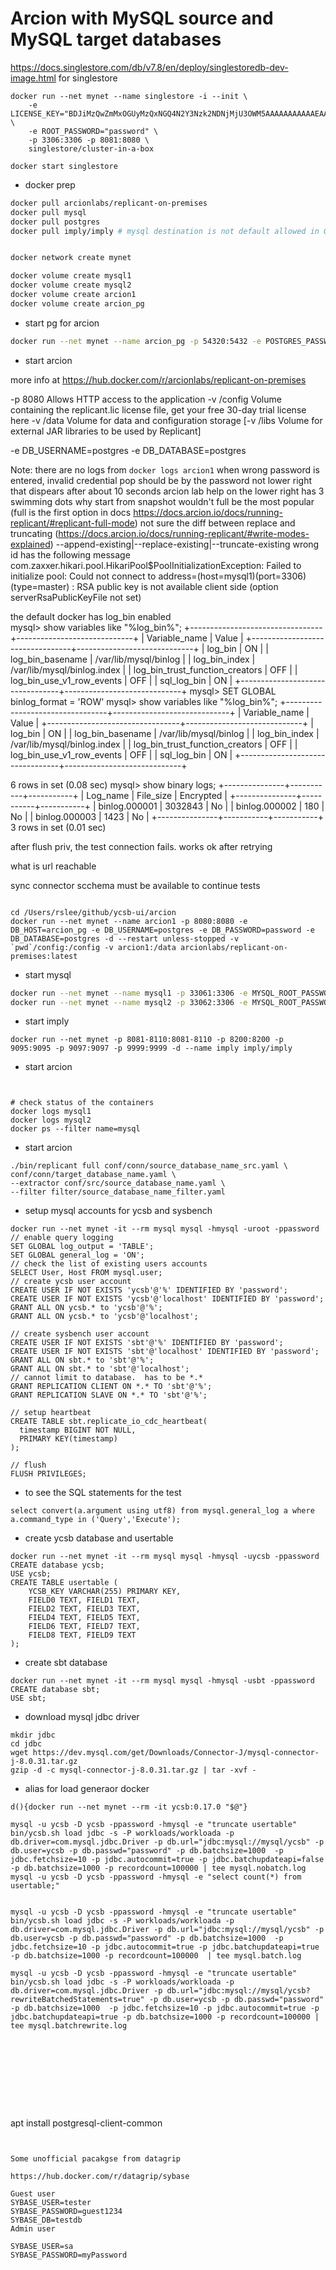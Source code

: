 # Arcion with MySQL source and MySQL target databases
 

https://docs.singlestore.com/db/v7.8/en/deploy/singlestoredb-dev-image.html for singlestore
```
docker run --net mynet --name singlestore -i --init \
    -e LICENSE_KEY="BDJiMzQwZmMxOGUyMzQxNGQ4N2Y3Nzk2NDNjMjU3OWM5AAAAAAAAAAAEAAAAAAAAACgwNQIZAO3cgLHC5OhS5dlb1T1a3bEPw/hQNwiCJAIYEjNHJ1v2B3nJfjcflChO9YrpERGxs3ioAA==" \
    -e ROOT_PASSWORD="password" \
    -p 3306:3306 -p 8081:8080 \
    singlestore/cluster-in-a-box

docker start singlestore
```

- docker prep
```bash
docker pull arcionlabs/replicant-on-premises
docker pull mysql
docker pull postgres
docker pull imply/imply # mysql destination is not default allowed in GUI.  does not look like there is a way to set the username and password


docker network create mynet

docker volume create mysql1
docker volume create mysql2
docker volume create arcion1
docker volume create arcion_pg

```

- start pg for arcion
```bash
docker run --net mynet --name arcion_pg -p 54320:5432 -e POSTGRES_PASSWORD=password -d --restart unless-stopped -v arcion_pg:/var/lib/postgresql/data  postgres
```

- start arcion
  
more info at https://hub.docker.com/r/arcionlabs/replicant-on-premises

-p 8080	Allows HTTP access to the application
-v /config	Volume containing the replicant.lic license file, get your free 30-day trial license here
-v /data	Volume for data and configuration storage
[-v /libs	Volume for external JAR libraries to be used by Replicant]

-e DB_USERNAME=postgres
-e DB_DATABASE=postgres

Note:
there are no logs from `docker logs arcion1`
when wrong password is entered, invalid credential pop should be by the password not lower right that dispears after about 10 seconds 
arcion lab help on the lower right has 3 swimming dots
why start from snapshot wouldn't full be the most popular (full is the first option in docs https://docs.arcion.io/docs/running-replicant/#replicant-full-mode)
not sure the diff between replace and truncating (https://docs.arcion.io/docs/running-replicant/#write-modes-explained)
   --append-existing|--replace-existing|--truncate-existing
wrong id has the following message
  com.zaxxer.hikari.pool.HikariPool$PoolInitializationException: Failed to initialize pool: Could not connect to address=(host=mysql1)(port=3306)(type=master) : RSA public key is not available client side (option serverRsaPublicKeyFile not set)

the default docker has log_bin enabled  
mysql> show variables like "%log_bin%";
+---------------------------------+-----------------------------+
| Variable_name                   | Value                       |
+---------------------------------+-----------------------------+
| log_bin                         | ON                          |
| log_bin_basename                | /var/lib/mysql/binlog       |
| log_bin_index                   | /var/lib/mysql/binlog.index |
| log_bin_trust_function_creators | OFF                         |
| log_bin_use_v1_row_events       | OFF                         |
| sql_log_bin                     | ON                          |
+---------------------------------+-----------------------------+
mysql> SET GLOBAL binlog_format = 'ROW'
mysql> show variables like "%log_bin%";
+---------------------------------+-----------------------------+
| Variable_name                   | Value                       |
+---------------------------------+-----------------------------+
| log_bin                         | ON                          |
| log_bin_basename                | /var/lib/mysql/binlog       |
| log_bin_index                   | /var/lib/mysql/binlog.index |
| log_bin_trust_function_creators | OFF                         |
| log_bin_use_v1_row_events       | OFF                         |
| sql_log_bin                     | ON                          |
+---------------------------------+-----------------------------+

6 rows in set (0.08 sec)
mysql> show binary logs;
+---------------+-----------+-----------+
| Log_name      | File_size | Encrypted |
+---------------+-----------+-----------+
| binlog.000001 |   3032843 | No        |
| binlog.000002 |       180 | No        |
| binlog.000003 |      1423 | No        |
+---------------+-----------+-----------+
3 rows in set (0.01 sec)

after flush priv, the test connection fails.  works ok after retrying

what is url reachable 

sync connector 
  scchema must be available to continue tests
```

cd /Users/rslee/github/ycsb-ui/arcion
docker run --net mynet --name arcion1 -p 8080:8080 -e DB_HOST=arcion_pg -e DB_USERNAME=postgres -e DB_PASSWORD=password -e DB_DATABASE=postgres -d --restart unless-stopped -v `pwd`/config:/config -v arcion1:/data arcionlabs/replicant-on-premises:latest
```

- start mysql
```bash
docker run --net mynet --name mysql1 -p 33061:3306 -e MYSQL_ROOT_PASSWORD=password -d --restart unless-stopped -v mysql1:/var/lib/mysql  mysql:latest
docker run --net mynet --name mysql2 -p 33062:3306 -e MYSQL_ROOT_PASSWORD=password -d --restart unless-stopped -v mysql2:/var/lib/mysql  mysql:latest
```

- start imply
```
docker run --net mynet -p 8081-8110:8081-8110 -p 8200:8200 -p 9095:9095 -p 9097:9097 -p 9999:9999 -d --name imply imply/imply
```
- start arcion
```


# check status of the containers
docker logs mysql1
docker logs mysql2
docker ps --filter name=mysql
```

- start arcion
```
./bin/replicant full conf/conn/source_database_name_src.yaml \
conf/conn/target_database_name.yaml \
--extractor conf/src/source_database_name.yaml \
--filter filter/source_database_name_filter.yaml

```

- setup mysql accounts for ycsb and sysbench
```
docker run --net mynet -it --rm mysql mysql -hmysql -uroot -ppassword
// enable query logging
SET GLOBAL log_output = 'TABLE';
SET GLOBAL general_log = 'ON';
// check the list of existing users accounts
SELECT User, Host FROM mysql.user;
// create ycsb user account
CREATE USER IF NOT EXISTS 'ycsb'@'%' IDENTIFIED BY 'password';
CREATE USER IF NOT EXISTS 'ycsb'@'localhost' IDENTIFIED BY 'password';
GRANT ALL ON ycsb.* to 'ycsb'@'%';
GRANT ALL ON ycsb.* to 'ycsb'@'localhost';

// create sysbench user account
CREATE USER IF NOT EXISTS 'sbt'@'%' IDENTIFIED BY 'password';
CREATE USER IF NOT EXISTS 'sbt'@'localhost' IDENTIFIED BY 'password';
GRANT ALL ON sbt.* to 'sbt'@'%';
GRANT ALL ON sbt.* to 'sbt'@'localhost';
// cannot limit to database.  has to be *.*
GRANT REPLICATION CLIENT ON *.* TO 'sbt'@'%';
GRANT REPLICATION SLAVE ON *.* TO 'sbt'@'%';

// setup heartbeat
CREATE TABLE sbt.replicate_io_cdc_heartbeat(
  timestamp BIGINT NOT NULL,
  PRIMARY KEY(timestamp)
);

// flush
FLUSH PRIVILEGES;
```

- to see the SQL statements for the test
```
select convert(a.argument using utf8) from mysql.general_log a where a.command_type in ('Query','Execute');

```

- create ycsb database and usertable
```
docker run --net mynet -it --rm mysql mysql -hmysql -uycsb -ppassword
CREATE database ycsb;
USE ycsb;
CREATE TABLE usertable (
	YCSB_KEY VARCHAR(255) PRIMARY KEY,
	FIELD0 TEXT, FIELD1 TEXT,
	FIELD2 TEXT, FIELD3 TEXT,
	FIELD4 TEXT, FIELD5 TEXT,
	FIELD6 TEXT, FIELD7 TEXT,
	FIELD8 TEXT, FIELD9 TEXT
);
```

- create sbt database
```
docker run --net mynet -it --rm mysql mysql -hmysql -usbt -ppassword
CREATE database sbt;
USE sbt;
```

- download mysql jdbc driver
```
mkdir jdbc
cd jdbc
wget https://dev.mysql.com/get/Downloads/Connector-J/mysql-connector-j-8.0.31.tar.gz
gzip -d -c mysql-connector-j-8.0.31.tar.gz | tar -xvf -
```

- alias for load generaor docker 
```
d(){docker run --net mynet --rm -it ycsb:0.17.0 "$@"}
```

```
mysql -u ycsb -D ycsb -ppassword -hmysql -e "truncate usertable" 
bin/ycsb.sh load jdbc -s -P workloads/workloada -p db.driver=com.mysql.jdbc.Driver -p db.url="jdbc:mysql://mysql/ycsb" -p db.user=ycsb -p db.passwd="password" -p db.batchsize=1000  -p jdbc.fetchsize=10 -p jdbc.autocommit=true -p jdbc.batchupdateapi=false -p db.batchsize=1000 -p recordcount=100000 | tee mysql.nobatch.log
mysql -u ycsb -D ycsb -ppassword -hmysql -e "select count(*) from usertable;" 


mysql -u ycsb -D ycsb -ppassword -hmysql -e "truncate usertable" 
bin/ycsb.sh load jdbc -s -P workloads/workloada -p db.driver=com.mysql.jdbc.Driver -p db.url="jdbc:mysql://mysql/ycsb" -p db.user=ycsb -p db.passwd="password" -p db.batchsize=1000  -p jdbc.fetchsize=10 -p jdbc.autocommit=true -p jdbc.batchupdateapi=true -p db.batchsize=1000 -p recordcount=100000  | tee mysql.batch.log

mysql -u ycsb -D ycsb -ppassword -hmysql -e "truncate usertable" 
bin/ycsb.sh load jdbc -s -P workloads/workloada -p db.driver=com.mysql.jdbc.Driver -p db.url="jdbc:mysql://mysql/ycsb?rewriteBatchedStatements=true" -p db.user=ycsb -p db.passwd="password" -p db.batchsize=1000  -p jdbc.fetchsize=10 -p jdbc.autocommit=true -p jdbc.batchupdateapi=true -p db.batchsize=1000 -p recordcount=100000 | tee mysql.batchrewrite.log 










```
apt install postgresql-client-common
```


Some unofficial pacakgse from datagrip

https://hub.docker.com/r/datagrip/sybase

Guest user
SYBASE_USER=tester
SYBASE_PASSWORD=guest1234
SYBASE_DB=testdb
Admin user

SYBASE_USER=sa
SYBASE_PASSWORD=myPassword